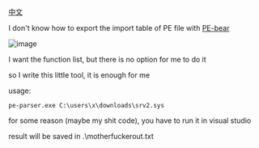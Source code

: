 [中文](https://github.com/motherfucker12138/pe-parser/blob/main/readme-ZH.md)

I don't know how to export the import table of PE file with [PE-bear](https://github.com/hasherezade/pe-bear-releases)

![image](https://user-images.githubusercontent.com/106856146/171994056-102b6834-f6ce-4957-a27d-530f2c126f14.png)

I want the function list, but there is no option for me to do it


so I write this little tool, it is enough for me

usage:
```
pe-parser.exe C:\users\x\downloads\srv2.sys
```

for some reason (maybe my shit code), you have to run it in visual studio

result will be saved in .\motherfuckerout.txt
